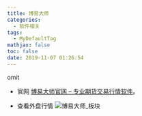 ```yaml
---
title: 博易大师
categories:
  - 软件相关
tags:
  - MyDefaultTag
mathjax: false
toc: false
date: 2019-11-07 01:26:54
---
```

omit
<!--more-->

* 官网
[博易大师官网 – 专业期货交易行情软件](https://www.boyidashi.com/)。  

* 查看外盘行情
![博易大师_板块](博易大师_板块.png)
